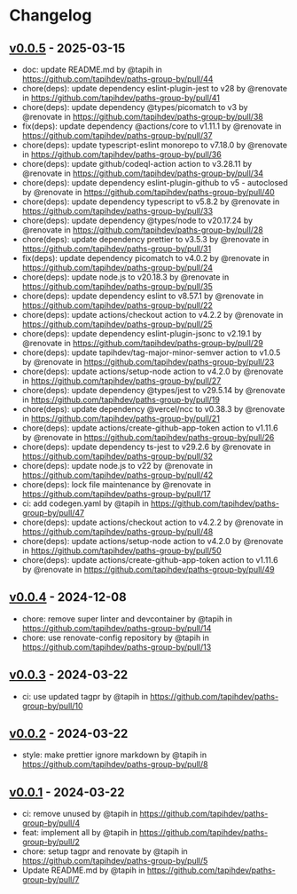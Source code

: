 # Changelog

## [v0.0.5](https://github.com/tapihdev/paths-group-by/compare/v0.0.4...v0.0.5) - 2025-03-15
- doc: update README.md by @tapih in https://github.com/tapihdev/paths-group-by/pull/44
- chore(deps): update dependency eslint-plugin-jest to v28 by @renovate in https://github.com/tapihdev/paths-group-by/pull/41
- chore(deps): update dependency @types/picomatch to v3 by @renovate in https://github.com/tapihdev/paths-group-by/pull/38
- fix(deps): update dependency @actions/core to v1.11.1 by @renovate in https://github.com/tapihdev/paths-group-by/pull/37
- chore(deps): update typescript-eslint monorepo to v7.18.0 by @renovate in https://github.com/tapihdev/paths-group-by/pull/36
- chore(deps): update github/codeql-action action to v3.28.11 by @renovate in https://github.com/tapihdev/paths-group-by/pull/34
- chore(deps): update dependency eslint-plugin-github to v5 - autoclosed by @renovate in https://github.com/tapihdev/paths-group-by/pull/40
- chore(deps): update dependency typescript to v5.8.2 by @renovate in https://github.com/tapihdev/paths-group-by/pull/33
- chore(deps): update dependency @types/node to v20.17.24 by @renovate in https://github.com/tapihdev/paths-group-by/pull/28
- chore(deps): update dependency prettier to v3.5.3 by @renovate in https://github.com/tapihdev/paths-group-by/pull/31
- fix(deps): update dependency picomatch to v4.0.2 by @renovate in https://github.com/tapihdev/paths-group-by/pull/24
- chore(deps): update node.js to v20.18.3 by @renovate in https://github.com/tapihdev/paths-group-by/pull/35
- chore(deps): update dependency eslint to v8.57.1 by @renovate in https://github.com/tapihdev/paths-group-by/pull/22
- chore(deps): update actions/checkout action to v4.2.2 by @renovate in https://github.com/tapihdev/paths-group-by/pull/25
- chore(deps): update dependency eslint-plugin-jsonc to v2.19.1 by @renovate in https://github.com/tapihdev/paths-group-by/pull/29
- chore(deps): update tapihdev/tag-major-minor-semver action to v1.0.5 by @renovate in https://github.com/tapihdev/paths-group-by/pull/23
- chore(deps): update actions/setup-node action to v4.2.0 by @renovate in https://github.com/tapihdev/paths-group-by/pull/27
- chore(deps): update dependency @types/jest to v29.5.14 by @renovate in https://github.com/tapihdev/paths-group-by/pull/19
- chore(deps): update dependency @vercel/ncc to v0.38.3 by @renovate in https://github.com/tapihdev/paths-group-by/pull/21
- chore(deps): update actions/create-github-app-token action to v1.11.6 by @renovate in https://github.com/tapihdev/paths-group-by/pull/26
- chore(deps): update dependency ts-jest to v29.2.6 by @renovate in https://github.com/tapihdev/paths-group-by/pull/32
- chore(deps): update node.js to v22 by @renovate in https://github.com/tapihdev/paths-group-by/pull/42
- chore(deps): lock file maintenance by @renovate in https://github.com/tapihdev/paths-group-by/pull/17
- ci: add codegen.yaml by @tapih in https://github.com/tapihdev/paths-group-by/pull/47
- chore(deps): update actions/checkout action to v4.2.2 by @renovate in https://github.com/tapihdev/paths-group-by/pull/48
- chore(deps): update actions/setup-node action to v4.2.0 by @renovate in https://github.com/tapihdev/paths-group-by/pull/50
- chore(deps): update actions/create-github-app-token action to v1.11.6 by @renovate in https://github.com/tapihdev/paths-group-by/pull/49

## [v0.0.4](https://github.com/tapihdev/paths-group-by/compare/v0.0.3...v0.0.4) - 2024-12-08
- chore: remove super linter and devcontainer by @tapih in https://github.com/tapihdev/paths-group-by/pull/14
- chore: use renovate-config repository by @tapih in https://github.com/tapihdev/paths-group-by/pull/13

## [v0.0.3](https://github.com/tapihdev/paths-group-by/compare/v0.0.2...v0.0.3) - 2024-03-22
- ci: use updated tagpr by @tapih in https://github.com/tapihdev/paths-group-by/pull/10

## [v0.0.2](https://github.com/tapihdev/paths-group-by/compare/v0.0.1...v0.0.2) - 2024-03-22
- style: make prettier ignore markdown by @tapih in https://github.com/tapihdev/paths-group-by/pull/8

## [v0.0.1](https://github.com/tapihdev/paths-group-by/commits/v0.0.1) - 2024-03-22
- ci: remove unused by @tapih in https://github.com/tapihdev/paths-group-by/pull/4
- feat: implement all by @tapih in https://github.com/tapihdev/paths-group-by/pull/2
- chore: setup tagpr and renovate by @tapih in https://github.com/tapihdev/paths-group-by/pull/5
- Update README.md by @tapih in https://github.com/tapihdev/paths-group-by/pull/7
